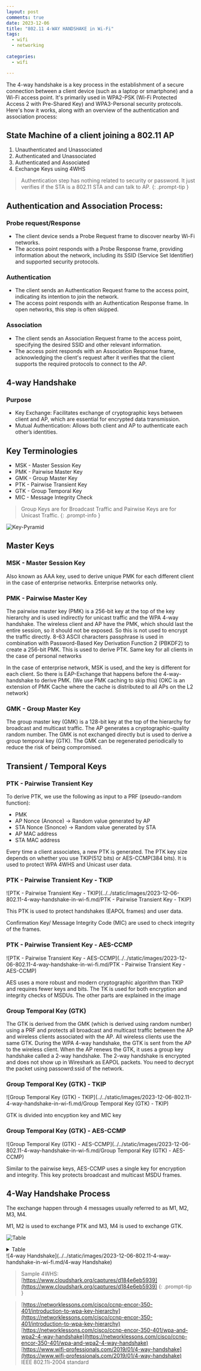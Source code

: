 ```yaml
---
layout: post
comments: true
date: 2023-12-06
title: "802.11 4-WAY HANDSHAKE in Wi-Fi" 
tags:
  - wifi
  - networking
 
categories:
  - wifi

---
```


The 4-way handshake is a key process in the establishment of a secure connection between a client device (such as a laptop or smartphone) and a Wi-Fi access point. It's primarily used in WPA2-PSK (Wi-Fi Protected Access 2 with Pre-Shared Key) and WPA3-Personal security protocols. Here's how it works, along with an overview of the authentication and association process:


## State Machine of a client joining a 802.11 AP

1. Unauthenticated and Unassociated
2. Authenticated and Unassociated
3. Authenticated and Associated
4. Exchange Keys using 4WHS

> Authentication step has nothing related to security or password. It just verifies if the STA is a 802.11 STA and can talk to AP.
{: .prompt-tip }


## Authentication and Association Process:


### Probe request/Response

- The client device sends a Probe Request frame to discover nearby Wi-Fi networks.
- The access point responds with a Probe Response frame, providing information about the network, including its SSID (Service Set Identifier) and supported security protocols.

### Authentication

- The client sends an Authentication Request frame to the access point, indicating its intention to join the network.
- The access point responds with an Authentication Response frame. In open networks, this step is often skipped.

### Association

- The client sends an Association Request frame to the access point, specifying the desired SSID and other relevant information.
- The access point responds with an Association Response frame, acknowledging the client's request after it verifies that the client supports the required protocols to connect to the AP.

## 4-way Handshake


### Purpose

- Key Exchange: Facilitates exchange of cryptographic keys between client and AP, which are essential for encrypted data transmission.
- Mutual Authentication: Allows both client and AP to authenticate each other’s identities.

## Key Terminologies

- MSK - Master Session Key
- PMK - Pairwise Master Key
- GMK - Group Master Key
- PTK - Pairwise Transient Key
- GTK - Group Temporal Key
- MIC - Message Integrity Check

> Group Keys are for Broadcast Traffic and Pairwise Keys are for Unicast Traffic.
{: .prompt-info }


![Key-Pyramid](../../static/images/2023-12-06-802.11-4-way-handshake-in-wi-fi.md/Key-Pyramid)


## Master Keys


### MSK - Master Session Key


Also known as AAA key, used to derive unique PMK for each different client in the case of enterprise networks. Enterprise networks only.


### PMK - Pairwise Master Key 


The pairwise master key (PMK) is a 256-bit key at the top of the key hierarchy and is used indirectly for unicast traffic and the WPA 4-way handshake. The wireless client and AP have the PMK, which should last the entire session, so it should not be exposed. So this is not used to encrypt the traffic directly. 8-63 ASCII characters passphrase is used in combination with Password-Based Key Derivation Function 2 (PBKDF2) to create a 256-bit PMK. This is used to derive PTK. Same key for all clients in the case of personal networks


In the case of enterprise network, MSK is used, and the key is different for each client. So there is EAP-Exchange that happens before the 4-way-handshake to derive PMK. (We use PMK caching to skip this) (OKC is an extension of PMK Cache where the cache is distributed to all APs on the L2 network)


### GMK - Group Master Key


The group master key (GMK) is a 128-bit key at the top of the hierarchy for broadcast and multicast traffic. The AP generates a cryptographic-quality random number.  The GMK is not exchanged directly but is used to derive a group temporal key (GTK). The GMK can be regenerated periodically to reduce the risk of being compromised.


## Transient / Temporal Keys


### PTK - Pairwise Transient Key


To derive PTK, we use the following as input to a PRF (pseudo-random function):

- PMK
- AP Nonce (Anonce) → Random value generated by AP
- STA Nonce (Snonce) → Random value generated by STA
- AP MAC address
- STA MAC address

Every time a client associates, a new PTK is generated. The PTK key size depends on whether you use TKIP(512 bits) or AES-CCMP(384 bits). It is used to protect WPA 4WHS and Unicast user data.


### PTK - Pairwise Transient Key - TKIP


![PTK - Pairwise Transient Key - TKIP](../../static/images/2023-12-06-802.11-4-way-handshake-in-wi-fi.md/PTK - Pairwise Transient Key - TKIP)


This PTK is used to protect handshakes (EAPOL frames) and user data.


Confirmation Key/ Message Integrity Code (MIC) are used to check integrity of the frames.


### PTK - Pairwise Transient Key - AES-CCMP


![PTK - Pairwise Transient Key - AES-CCMP](../../static/images/2023-12-06-802.11-4-way-handshake-in-wi-fi.md/PTK - Pairwise Transient Key - AES-CCMP)


AES uses a more robust and modern cryptographic algorithm than TKIP and requires fewer keys and bits. The TK is used for both encryption and integrity checks of MSDUs. The other parts are explained in the image


### **Group Temporal Key (GTK)**


The GTK is derived from the GMK (which is derived using random number) using a PRF and protects all broadcast and multicast traffic between the AP and wireless clients associated with the AP. All wireless clients use the same GTK. During the WPA 4-way handshake, the GTK is sent from the AP to the wireless client. When the AP renews the GTK, it uses a group key handshake called a 2-way handshake. The 2-way handshake is encrypted and does not show up in Wireshark as EAPOL packets. You need to decrypt the packet using passowrd:ssid of the network.


### **Group Temporal Key (GTK) - TKIP**


![Group Temporal Key (GTK) - TKIP](../../static/images/2023-12-06-802.11-4-way-handshake-in-wi-fi.md/Group Temporal Key (GTK) - TKIP)


GTK is divided into encyption key and MIC key


### **Group Temporal Key (GTK) - AES-CCMP**


![Group Temporal Key (GTK) - AES-CCMP](../../static/images/2023-12-06-802.11-4-way-handshake-in-wi-fi.md/Group Temporal Key (GTK) - AES-CCMP)


Similar to the pairwise keys, AES-CCMP uses a single key for encryption and integrity. This key protects broadcast and multicast MSDU frames.


## 4-Way Handshake Process


The exchange happen through 4 messages usually referred to as M1, M2, M3, M4.


M1, M2 is used to exchange PTK and M3, M4 is used to exchange GTK.


![Table](../../static/images/2023-12-06-802.11-4-way-handshake-in-wi-fi.md/Table)

<details>
  <summary>Table</summary>


| Message | From   | To     | Content                                                                      | Encrypted | Integrity Check                     | Comment                                                                                                                     |
| ------- | ------ | ------ | ---------------------------------------------------------------------------- | --------- | ----------------------------------- | --------------------------------------------------------------------------------------------------------------------------- |
| M1      | AP     | Client | AP sends to the client his ANONCE. PTK is created by client.                 | No        | No                                  | Vulnerable                                                                                                                  |
| M2      | Client | AP     | Client send Snonce + MIC                                                     | No        | Yes since PTK is computed by client | AP generates the PTK using Snonce sent by client and verifies with MIC.
AP has confirmation that both parties have same PMK |
| M3      | AP     | Client | AP sends GTK(as WPA key data in encrypted format) + MIC + Install bit : True | No        | Yes since PTK is computed by AP     | Client receives M3, verifies MIC and it gets confirmation that both parties have same PMK. Client installs PTK and GTK.     |
| M4      | Client | AP     | ACK+ Start encryption                                                        | No        | Yes                                 | AP receives M4. If the MICs are the same, install the PTK and GTK                                                           |

undefined

  </details>
![4-way Handshake](../../static/images/2023-12-06-802.11-4-way-handshake-in-wi-fi.md/4-way Handshake)


> Sample 4WHS: [https://www.cloudshark.org/captures/d184e6eb5939](https://www.cloudshark.org/captures/d184e6eb5939)
{: .prompt-tip }


> [https://networklessons.com/cisco/ccnp-encor-350-401/introduction-to-wpa-key-hierarchy](https://networklessons.com/cisco/ccnp-encor-350-401/introduction-to-wpa-key-hierarchy)  
> [https://networklessons.com/cisco/ccnp-encor-350-401/wpa-and-wpa2-4-way-handshake](https://networklessons.com/cisco/ccnp-encor-350-401/wpa-and-wpa2-4-way-handshake)  
> [https://www.wifi-professionals.com/2019/01/4-way-handshake](https://www.wifi-professionals.com/2019/01/4-way-handshake)  
> IEEE 802.11i-2004 standard

